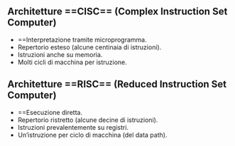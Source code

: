 ## Architetture ==CISC== (Complex Instruction Set Computer) 
- ==Interpretazione tramite microprogramma.
- Repertorio esteso (alcune centinaia di istruzioni). 
- Istruzioni anche su memoria. 
- Molti cicli di macchina per istruzione. 

## Architetture ==RISC== (Reduced Instruction Set Computer) 
- ==Esecuzione diretta. 
- Repertorio ristretto (alcune decine di istruzioni). 
- Istruzioni prevalentemente su registri. 
- Un’istruzione per ciclo di macchina (del data path).

